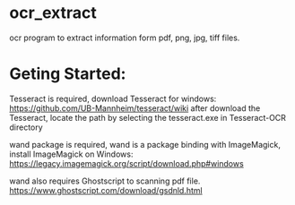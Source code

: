 # ocr_extract
ocr program to extract information form pdf, png, jpg, tiff files.

# Geting Started:
Tesseract is required, download Tesseract for windows: 
https://github.com/UB-Mannheim/tesseract/wiki
after download the Tesseract, locate the path by selecting the tesseract.exe in Tesseract-OCR directory

wand package is required, wand is a package binding with ImageMagick, install ImageMagick on Windows: https://legacy.imagemagick.org/script/download.php#windows

wand also requires Ghostscript to scanning pdf file.
https://www.ghostscript.com/download/gsdnld.html
